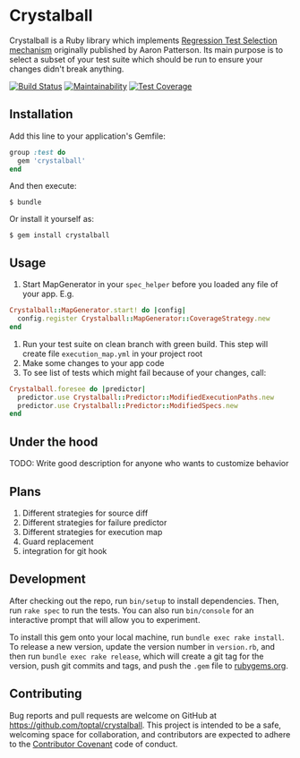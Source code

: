 # Crystalball

Crystalball is a Ruby library which implements [Regression Test Selection mechanism](https://tenderlovemaking.com/2015/02/13/predicting-test-failues.html) originally published by Aaron Patterson. Its main purpose is to select a subset of your test suite which should be run to ensure your changes didn't break anything.

[![Build Status](https://travis-ci.org/toptal/crystalball.svg?branch=master)](https://travis-ci.org/toptal/crystalball)
[![Maintainability](https://api.codeclimate.com/v1/badges/c8bfc25a43a1a2ecf964/maintainability)](https://codeclimate.com/github/toptal/crystalball/maintainability)
[![Test Coverage](https://api.codeclimate.com/v1/badges/c8bfc25a43a1a2ecf964/test_coverage)](https://codeclimate.com/github/toptal/crystalball/test_coverage)

## Installation

Add this line to your application's Gemfile:

```ruby
group :test do
  gem 'crystalball'
end
```

And then execute:

    $ bundle

Or install it yourself as:

    $ gem install crystalball

## Usage

1. Start MapGenerator in your `spec_helper` before you loaded any file of your app. E.g.
```ruby
Crystalball::MapGenerator.start! do |config|
  config.register Crystalball::MapGenerator::CoverageStrategy.new
end
```
1. Run your test suite on clean branch with green build. This step will create file `execution_map.yml` in your project root
1. Make some changes to your app code
1. To see list of tests which might fail because of your changes, call:
```ruby
Crystalball.foresee do |predictor|
  predictor.use Crystalball::Predictor::ModifiedExecutionPaths.new
  predictor.use Crystalball::Predictor::ModifiedSpecs.new
end
```

## Under the hood

TODO: Write good description for anyone who wants to customize behavior

## Plans

1. Different strategies for source diff
1. Different strategies for failure predictor
1. Different strategies for execution map
1. Guard replacement
1. integration for git hook


## Development

After checking out the repo, run `bin/setup` to install dependencies. Then, run `rake spec` to run the tests. You can also run `bin/console` for an interactive prompt that will allow you to experiment.

To install this gem onto your local machine, run `bundle exec rake install`. To release a new version, update the version number in `version.rb`, and then run `bundle exec rake release`, which will create a git tag for the version, push git commits and tags, and push the `.gem` file to [rubygems.org](https://rubygems.org).

## Contributing

Bug reports and pull requests are welcome on GitHub at https://github.com/toptal/crystalball. This project is intended to be a safe, welcoming space for collaboration, and contributors are expected to adhere to the [Contributor Covenant](http://contributor-covenant.org) code of conduct.

